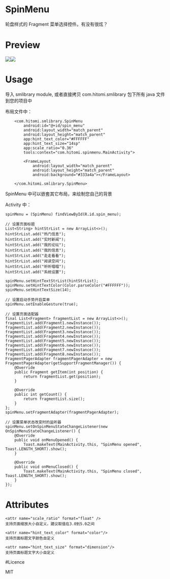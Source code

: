 # SpinMenu

轮盘样式的 Fragment 菜单选择控件。有没有很炫？

# Preview

<img src="preview/menu_cyclic.gif"/><img src="preview/menu_slop.gif"/>


# Usage

导入 smlibrary module, 或者直接拷贝 com.hitomi.smlibrary 包下所有 java 文件到您的项目中

布局文件中：

        <com.hitomi.smlibrary.SpinMenu
            android:id="@+id/spin_menu"
            android:layout_width="match_parent"
            android:layout_height="match_parent"
            app:hint_text_color="#FFFFFF"
            app:hint_text_size="14sp"
            app:scale_ratio="0.36"
            tools:context="com.hitomi.spinmenu.MainActivity">

            <FrameLayout
                android:layout_width="match_parent"
                android:layout_height="match_parent"
                android:background="#333a4a"></FrameLayout>

        </com.hitomi.smlibrary.SpinMenu>

SpinMenu 中可以嵌套其它布局，来绘制您自己的背景

Activity 中：

    spinMenu = (SpinMenu) findViewById(R.id.spin_menu);

    // 设置页面标题
    List<String> hintStrList = new ArrayList<>();
    hintStrList.add("热门信息");
    hintStrList.add("实时新闻");
    hintStrList.add("我的论坛");
    hintStrList.add("我的信息");
    hintStrList.add("走走看看");
    hintStrList.add("阅读空间");
    hintStrList.add("听听唱唱");
    hintStrList.add("系统设置");

    spinMenu.setHintTextStrList(hintStrList);
    spinMenu.setHintTextColor(Color.parseColor("#FFFFFF"));
    spinMenu.setHintTextSize(14);

    // 设置启动手势开启菜单
    spinMenu.setEnableGesture(true);

    // 设置页面适配器
    final List<Fragment> fragmentList = new ArrayList<>();
    fragmentList.add(Fragment1.newInstance());
    fragmentList.add(Fragment2.newInstance());
    fragmentList.add(Fragment3.newInstance());
    fragmentList.add(Fragment4.newInstance());
    fragmentList.add(Fragment5.newInstance());
    fragmentList.add(Fragment6.newInstance());
    fragmentList.add(Fragment7.newInstance());
    fragmentList.add(Fragment8.newInstance());
    FragmentPagerAdapter fragmentPagerAdapter = new FragmentPagerAdapter(getSupportFragmentManager()) {
        @Override
        public Fragment getItem(int position) {
            return fragmentList.get(position);
        }

        @Override
        public int getCount() {
            return fragmentList.size();
        }
    };
    spinMenu.setFragmentAdapter(fragmentPagerAdapter);

    // 设置菜单状态改变时的监听器
    spinMenu.setOnSpinMenuStateChangeListener(new OnSpinMenuStateChangeListener() {
        @Override
        public void onMenuOpened() {
            Toast.makeText(MainActivity.this, "SpinMenu opened", Toast.LENGTH_SHORT).show();
        }

        @Override
        public void onMenuClosed() {
            Toast.makeText(MainActivity.this, "SpinMenu closed", Toast.LENGTH_SHORT).show();
        }
    });

# Attributes

    <attr name="scale_ratio" format="float" />
    支持页面缩放大小自定义，建议取值在3.0到5.0之间

    <attr name="hint_text_color" format="color"/>
    支持页面标题文字颜色自定义

    <attr name="hint_text_size" format="dimension"/>
    支持页面标题文字大小自定义

#Licence

MIT
 


